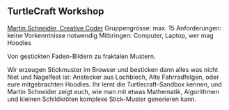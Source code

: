 ## TurtleCraft Workshop

[Martin Schneider, Creative Coder](http://www.k2g2.org/blog:bit.craft)
Gruppengrösse: max. 15
Anforderungen: keine Vorkenntnisse notwendig
Mitbringen: Computer, Laptop, wer mag Hoodies

Von gestickten Faden-Bildern zu fraktalen Mustern.

Wir erzeugen Stickmuster im Browser und besticken dann alles was nicht Niet und Nagelfest ist: Anstecker aus Lochblech, Alte Fahrradfelgen, oder eure mitgebrachten Hoodies.
Ihr lernt die Turtlecraft-Sandbox kennen, und Martin Schneider zeigt euch, wie man mit etwas Mathematik, Algorithmen und kleinen Schildkröten komplexe Stick-Muster generieren kann.